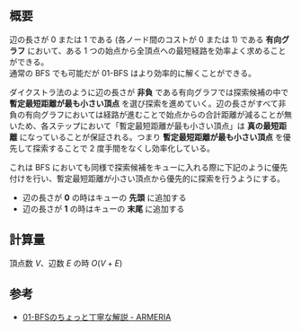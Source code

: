 ## 概要

辺の長さが 0 または 1 である (各ノード間のコストが 0 または 1) である __有向グラフ__ において、ある 1 つの始点から全頂点への最短経路を効率よく求めることができる。  
通常の BFS でも可能だが 01-BFS はより効率的に解くことができる。

ダイクストラ法のように辺の長さが __非負__ である有向グラフでは探索候補の中で __暫定最短距離が最も小さい頂点__ を選び探索を進めていく。辺の長さがすべて非負の有向グラフにおいては経路が進むことで始点からの合計距離が減ることが無いため、各ステップにおいて「暫定最短距離が最も小さい頂点」は __真の最短距離__ になっていることが保証される。つまり __暫定最短距離が最も小さい頂点__ を優先して探索することで 2 度手間をなくし効率化している。

これは BFS においても同様で探索候補をキューに入れる際に下記のように優先付けを行い、暫定最短距離が小さい頂点から優先的に探索を行うようにする。

- 辺の長さが __0__ の時はキューの __先頭__ に追加する
- 辺の長さが __1__ の時はキューの __末尾__ に追加する

## 計算量

頂点数 $V$、辺数 $E$ の時 $O(V+E)$

## 参考

- [01-BFSのちょっと丁寧な解説 - ARMERIA](https://betrue12.hateblo.jp/entry/2018/12/08/000020)
